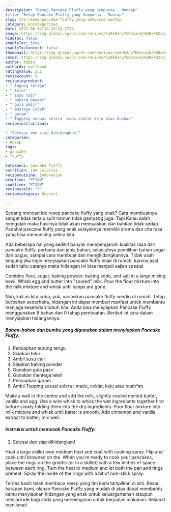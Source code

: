 ```yaml
---
description: "Resep Pancake Fluffy yang Sempurna , Mantap"
title: "Resep Pancake Fluffy yang Sempurna , Mantap"
slug: 376-resep-pancake-fluffy-yang-sempurna-mantap
category: Uncategorized
date: 2022-06-14T10:24:52.272Z
image: https://img-global.cpcdn.com/recipes/1a0463ca7b62caa5/680x482cq70/pancake-fluffy-foto-resep-utama.jpg
hideToc: false
enableToc: true
enableTocContent: false
thumbnail: https://img-global.cpcdn.com/recipes/1a0463ca7b62caa5/680x482cq70/pancake-fluffy-foto-resep-utama.jpg
cover: https://img-global.cpcdn.com/recipes/1a0463ca7b62caa5/680x482cq70/pancake-fluffy-foto-resep-utama.jpg
author: Admin
authorAv: notfound
ratingvalue: 3.1
reviewcount: 5
recipeingredient:
- " tepung terigu"
- " telur"
- " susu cair"
- " baking powder"
- " gula pasir"
- " mentega leleh"
- " garam"
- " Topping sesuai selera  madu coklat keju atau buahan"
recipeinstructions:

- "Selesai dan siap dihidangkan!"
categories:
- Resep
tags:
- pancake
- fluffy

katakunci: pancake fluffy 
nutrition: 199 calories
recipecuisine: Indonesian
preptime: "PT16M"
cooktime: "PT32M"
recipeyield: "3"
recipecategory: Dessert

---
```



Sedang mencari ide resep pancake fluffy yang enak? Cara membuatnya sangat tidak terlalu sulit namun tidak gampang juga. Tapi Kalau salah mengolah maka hasilnya tidak akan memuaskan dan bahkan tidak sedap. Padahal pancake fluffy yang enak selayaknya memiliki aroma dan cita rasa yang bisa memancing selera kita.


Ada beberapa hal yang sedikit banyak mempengaruhi kualitas rasa dari pancake fluffy, pertama dari jenis bahan, selanjutnya pemilihan bahan segar dan bagus, sampai cara membuat dan menghidangkannya. Tidak usah bingung jika ingin menyiapkan pancake fluffy enak di rumah, karena asal sudah tahu caranya maka hidangan ini bisa menjadi sajian spesial.

Combine flour, sugar, baking powder, baking soda, and salt in a large mixing bowl. Whisk egg and butter into &#34;soured&#34; milk. Pour the flour mixture into the milk mixture and whisk until lumps are gone.


Nah, kali ini kita coba, yuk, variasikan pancake fluffy sendiri di rumah. Tetap berbahan sederhana, hidangan ini dapat memberi manfaat untuk membantu menjaga kesehatan tubuh kita. Anda bisa menyiapkan Pancake Fluffy menggunakan 8 bahan dan 0 tahap pembuatan. Berikut ini cara dalam menyiapkan hidangannya.

<!--inarticleads1-->

##### Bahan-bahan dan bumbu yang digunakan dalam menyiapkan Pancake Fluffy:

1. Persiapkan  tepung terigu
1. Siapkan  telur
1. Ambil  susu cair
1. Siapkan  baking powder
1. Gunakan  gula pasir
1. Gunakan  mentega leleh
1. Persiapkan  garam
1. Ambil  Topping sesuai selera : madu, coklat, keju atau buah²an


Make a well in the centre and add the milk, slightly cooled melted butter, vanilla and egg. Use a wire whisk to whisk the wet ingredients together first before slowly folding them into the dry ingredients. Pour flour mixture into milk mixture and whisk until batter is smooth. Add cinnamon and vanilla extract to batter; mix well. 

<!--inarticleads2-->

##### Instruksi untuk memasak Pancake Fluffy:


1. Selesai dan siap dihidangkan!

Heat a large skillet over medium heat and coat with cooking spray. Flip and cook until browned on the. When you&#39;re ready to cook your pancakes, place the rings on the griddle (or in a skillet) with a few inches of space between each ring. Turn the heat to medium and let both the pan and rings preheat. Spray the inside of the rings with a bit of non-stick spray. 

Terima kasih telah membaca resep yang tim kami tampilkan di sini. Besar harapan kami, olahan Pancake Fluffy yang mudah di atas dapat membantu kamu menyiapkan hidangan yang enak untuk keluarga/teman ataupun menjadi ide bagi anda yang berkeinginan untuk berjualan makanan. Selamat menikmati
